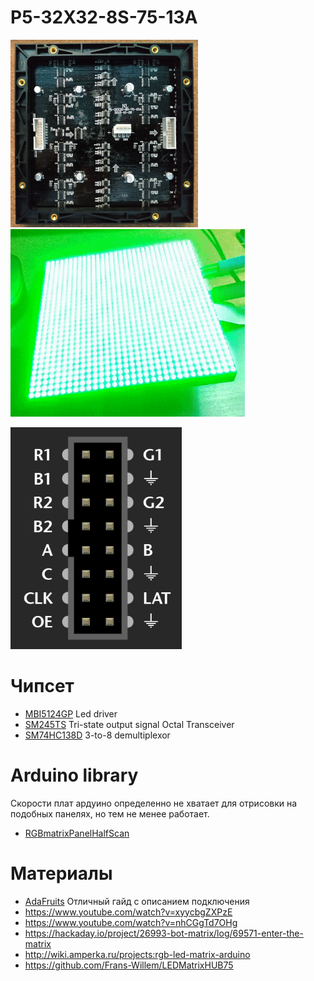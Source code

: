 # P5-32X32-8S-75-13A

<img src=img/back.jpg height=300px /> <img src=img/v3.gif height=300px />

<img src=img/pinout.png />

# Чипсет

- [MBI5124GP](https://lcsc.com/product-detail/LED-Drivers_MBI-MBI5124GP-B_C256866.html) Led driver
- [SM245TS](https://lcsc.com/product-detail/74-Series_Shenzhen-Sunmoon-Micro-SM245TS_C93846.html) Tri-state output signal Octal Transceiver
- [SM74HC138D](https://lcsc.com/product-detail/74-Series_Shenzhen-Sunmoon-Micro-SM74HC138_C91436.html) 3-to-8 demultiplexor

# Arduino library

Скорости плат ардуино определенно не хватает для отрисовки на подобных панелях, но тем не менее работает.

- [RGBmatrixPanelHalfScan](/RGBmatrixPanelHalfScan)


# Материалы

- [AdaFruits](https://learn.adafruit.com/32x16-32x32-rgb-led-matrix?view=all) Отличный гайд с описанием подключения
- https://www.youtube.com/watch?v=xyycbgZXPzE
- https://www.youtube.com/watch?v=nhCGgTd7OHg
- https://hackaday.io/project/26993-bot-matrix/log/69571-enter-the-matrix 
- http://wiki.amperka.ru/projects:rgb-led-matrix-arduino
- https://github.com/Frans-Willem/LEDMatrixHUB75 
